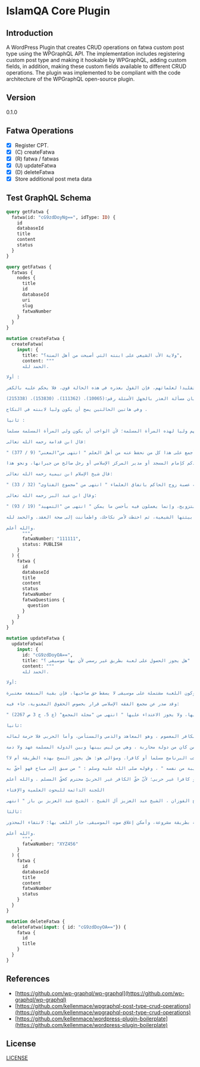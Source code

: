 # IslamQA Core Plugin

## Introduction

A WordPress Plugin that creates CRUD operations on fatwa custom post type using the WPGraphQL API. The implementation includes registering custom post type and making it hookable by WPGraphQL, adding custom fields, in addition, making these custom fields available to different CRUD operations.
The plugin was implemented to be compliant with the code architecture of the WPGraphQL open-source plugin.

## Version

0.1.0


## Fatwa Operations

- [x] Register CPT.
- [x] (C) createFatwa
- [x] (R) fatwa / fatwas
- [x] (U) updateFatwa
- [x] (D) deleteFatwa
- [X] Store additional post meta data

## Test GraphQL Schema

```graphql
query getFatwa {
  fatwa(id: "cG9zdDoyNg==", idType: ID) {
    id
    databaseId
    title
    content
    status
  }
}

query getFatwas {
  fatwas {
    nodes {
      title
      id
      databaseId
      uri
      slug
      fatwaNumber
    }
  }
}

mutation createFatwa {
  createFatwa(
    input: {
      title: "ولاية الأب الشيعي على ابنته التي أصبحت من أهل السنة؟", 
      content: """
      الحمد لله.

أولا :

إن كان والدها لا يفعل شيئا من الأمور الشركية التي يفعلها كثير من الشيعة، كدعاء أهل البيت والاستغاثة بهم، أو كان من العوام الذين لا علم عندهم، ويفعلون هذه الأشياء تقليدا لعلمائهم، فإن القول بعذره في هذه الحالة قوي، فلا يحكم عليه بالكفر .

وينظر لبيان مسألة العذر بالجهل الأسئلة رقم:(10065)، (111362)، (153830)، (215338).

وفي هاتين الحالتين يصح أن يكون وليا لابنته في النكاح .

ثانيا :

أما إن كان أفراد عائلتها المنتسبون لطائفة الشيعة متلبسين بأمور كفرية صريحة كما هو حال غلاة الرافضة، ويرفضون الإقلاع عنها بعد بيانها لهم، فلا يصح في هذه الحال أن يكون واحد منهم وليا لهذه المرأة المسلمة؛ لأن الواجب أن يكون ولي المرأة المسلمة مسلما.

قال ابن قدامة رحمه الله تعالى:

" أما الكافر فلا ولاية له على مسلمة بحال، بإجماع أهل العلم، منهم؛ مالك، والشافعي، وأبو عبيد، وأصحاب الرأي. وقال ابن المنذر: أجمع على هذا كل من نحفظ عنه من أهل العلم " انتهى من"المغني" (9 / 377).

وفي هذه الحال تنتقل الولاية إلى من هو مناسب في مجتمع المسلمين عندكم كإمام المسجد أو مدير المركز الإسلامي أو رجل صالح من جيرانها، ونحو هذا.

قال شيخ الإسلام ابن تيمية رحمه الله تعالى:

" فإذا لم يكن له عصبة زوج الحاكم باتفاق العلماء " انتهى من "مجموع الفتاوى" (32 / 33).

وقال ابن عبد البر رحمه الله تعالى:

" فإذا كانت المرأة بموضع لا سلطان فيه، ولا ولي لها؛ فإنها تُصَيِّر أمرها إلى من يوثق به من جيرانها، فيزوجها ويكون هو وليها في هذه الحال؛ لأن الناس لا بد لهم من التزويج، وإنما يعملون فيه بأحسن ما يمكن " انتهى من "التمهيد" (19 / 93).

وحينئذ، إن تم عقد النكاح بولاية والدها فإنه يعاد مرة أخرى بإمام المسجد، وحضور شاهدين، والأمر في هذا هين؛ فإنه لا يلزم أن تكون هذه "الإعادة" علنا أمام الناس، ولا أن يكون في محفل يحضره أحد؛ فقط يكون إمام المسجد هو الولي، ومعك شاهدان من أهل ثقتك، لتصحيح الأمر قبل الدخول. وتكون قضيت حاجتك، وتزوجت المرأة السنية، وأخرجتها من بيئتها الشيعية، ثم احتطت لأمر نكاحك، واطمأننت إلى صحة العقد. والحمد لله .

والله أعلم.
      """,
      fatwaNumber: "111111",
      status: PUBLISH
    }
  ) {
    fatwa {
      id
      databaseId
      title
      content
      status
      fatwaNumber
      fatwaQuestions {
        question
      }
    }
  }
}

mutation updateFatwa {
  updateFatwa(
    input: {
      id: "cG9zdDoyOA==", 
      title: "هل يجوز الحصول على لعبة بطريق غير رسمي لأن بها موسيقى ؟"
      content: """
      الحمد لله.

أولا:

حقوق الابتكار والاختراع للألعاب وغيرها محترمة، فلا يجوز العدوان عليها، وكون اللعبة مشتملة على موسيقى لا يسقط حق صاحبها، فإن بقية المنفعة معتبرة.

وقد صدر عن مجمع الفقه الإسلامي قرار بخصوص الحقوق المعنوية، جاء فيه:

" ثالثاً: حقوق التأليف والاختراع أو الابتكار مصونة شرعاً، ولأصحابها حق التصرف فيها، ولا يجوز الاعتداء عليها " انتهى من "مجلة المجمع" (ع 5، ج 3 ص 2267).

ثانيا:

حرمة الاعتداء على الحقوق تشمل المسلم ، والكافر المعصوم ، وهو المعاهد والذمي والمستأمن، وأما الحربي فلا حرمة لماله.

والحربي من كان من دولة محاربة ، وهي من ليس بينها وبين الدولة المسلمة عهد ولا ذمة.

جاء في "فتاوى اللجنة الدائمة للإفتاء" (13/188) : " س: أعمل في مجال الحاسب الآلي، ومنذ أن بدأت العمل في هذا المجال أقوم بنسخ البرامج للعمل عليها، ويتم ذلك دون أن أشتري النسخ الأصلية لهذه البرامج، علما بأنه توجد على هذه البرامج عبارات تحذيرية من النسخ، مؤداها: أن حقوق النسخ محفوظة، تشبه عبارة (حقوق الطبع محفوظة) الموجودة على بعض الكتب، وقد يكون صاحب البرنامج مسلما أو كافرا. وسؤالي هو: هل يجوز النسخ بهذه الطريقة أم لا؟

ج: لا يجوز نسخ البرامج التي يمنع أصحابها نسخها ، إلا بإذنهم ؛ لقوله صلى الله عليه وسلم : " المسلمون على شروطهم " ، ولقوله صلى الله عليه وسلم : " لا يحلّ مال امرئ مسلم إلا بطيبة من نفسه " ، وقوله صلى الله عليه وسلم : " من سبق إلى مباح فهو أحقّ به " .

سواء كان صاحب هذه البرامج مسلما أو كافرا غير حربي؛ لأنّ حقّ الكافر غير الحربيّ محترم كحقّ المسلم . والله أعلم .

اللجنة الدائمة للبحوث العلمية والإفتاء

الشيخ بكر أبو زيد، الشيخ صالح الفوزان ، الشيخ عبد العزيز آل الشيخ ، الشيخ عبد العزيز بن باز " انتهى

ثالثا:

إذا حصلت على اللعبة بطريقة مشروعة، وأمكن إغلاق صوت الموسيقى، جاز اللعب بها؛ لانتفاء المحذور.

والله أعلم.
      """,
      fatwaNumber: "XYZ456"
    }
  ) {
    fatwa {
      id
      databaseId
      title
      content
      fatwaNumber
      status
    }
  }
}

mutation deleteFatwa {
  deleteFatwa(input: { id: "cG9zdDoyOA=="}) {
    fatwa {
      id
      title
    }
  }
}
```

## References

- [https://github.com/wp-graphql/wp-graphql](https://github.com/wp-graphql/wp-graphql)
- [https://github.com/kellenmace/wpgraphql-post-type-crud-operations](https://github.com/kellenmace/wpgraphql-post-type-crud-operations)
- [https://github.com/kellenmace/wordpress-plugin-boilerplate](https://github.com/kellenmace/wordpress-plugin-boilerplate)

## License

[LICENSE](LICENSE)
